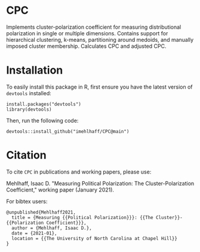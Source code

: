 # CPC

Implements cluster-polarization coefficient for measuring distributional polarization in single or multiple dimensions. Contains support for hierarchical clustering, k-means, partitioning around medoids, and manually imposed cluster membership. Calculates CPC and adjusted CPC. 

# Installation

To easily install this package in R, first ensure you have the latest version of ```devtools``` installed:

```{r}
install.packages("devtools")
library(devtools)
```

Then, run the following code:

```{r}
devtools::install_github("imehlhaff/CPC@main")
```

# Citation

To cite ```CPC``` in publications and working papers, please use:

Mehlhaff, Isaac D. "Measuring Political Polarization: The Cluster-Polarization Coefficient," working paper (January 2021).

For bibtex users:

```
@unpublished{Mehlhaff2021,
  title = {Measuring {{Political Polarization}}}: {{The Cluster}}-{{Polarization Coefficient}}},
  author = {Mehlhaff, Isaac D.},
  date = {2021-01},
  location = {{The University of North Carolina at Chapel Hill}}
}
```
